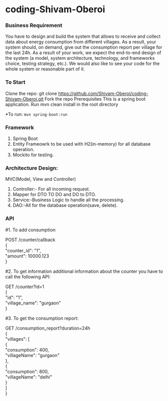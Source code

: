 # coding-Shivam-Oberoi

### Business Requirement 
You have to design and build the system that allows to receive and collect data about energy consumption from different villages. As a result, your system should, on demand, give out the consumption report per village for the last 24h. As a result of your work, we expect the end-to-end design of the system (a model, system architecture, technology, and frameworks choice, testing strategy, etc.). We would also like to see your code for the whole system or reasonable part of it.

### To Start

Clone the repo: git clone https://github.com/Shivam-Oberoi/coding-Shivam-Oberoi.git Fork the repo Prerequisites
This is a spring boot application. Run mvn clean install in the root directory 

*To run:  `mvn spring-boot:run`

### Framework

1. Spring Boot
2. Entity Frameowrk to be used with H2(in-memory) for all database operation.
3. Mockito for testing.

### Architecture Design:

MVC(Model, View and Controller)
1.	Controller:- For all incoming request.
2.	Mapper for DTO TO DO and DO to DTO.
3.	Service:-Business Logic to handle all the processing.
4.	DAO:-All for the database operation(save, delete).

### API

#1. To add consumption <br />

POST /counter/callback <br />
{ <br />
    "counter_id": "1", <br />
    "amount": 10000.123<br />
}<br />

#2. To get information additional information about the counter you have to call the following API:<br />

GET /counter?id=1 <br />
{ <br />
    "id": "1",<br />
    "village_name": "gurgaon"<br />
}

#3. To get the consumption report:<br />

GET /consumption_report?duration=24h<br />
{<br />
    "villages": [<br />
        {<br />
            "consumption": 400,<br />
            "villageName": "gurgaon"<br />
        },<br />
        {<br />
            "consumption": 800,<br />
            "villageName": "delhi"<br />
        }<br />
    ]<br />
}<br /> 

